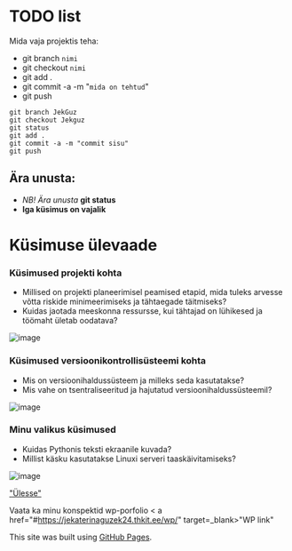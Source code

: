 <a name="readme-top"></a>
# TODO list
Mida vaja projektis teha:
* git branch `nimi`
* git checkout `nimi`
* git add .
* git commit -a -m "`mida on tehtud`"
* git push
```
git branch JekGuz
git checkout Jekguz
git status
git add .
git commit -a -m "commit sisu"
git push
```

## Ära unusta:
* *NB! Ära unusta* **git status** 
* **Iga küsimus on vajalik**

  
# Küsimuse ülevaade
### Küsimused projekti kohta
* Millised on projekti planeerimisel peamised etapid, mida tuleks arvesse võtta riskide minimeerimiseks ja tähtaegade täitmiseks?
* Kuidas jaotada meeskonna ressursse, kui tähtajad on lühikesed ja töömaht ületab oodatava?

![image](https://github.com/user-attachments/assets/5809b742-5eb4-4d0e-8b6c-d955d74d4475)

### Küsimused versioonikontrollisüsteemi kohta
* Mis on versioonihaldussüsteem ja milleks seda kasutatakse?
* Mis vahe on tsentraliseeritud ja hajutatud versioonihaldussüsteemil?

![image](https://github.com/user-attachments/assets/182a37f4-4f87-41c6-b18a-183e6d375e8e)

### Minu valikus küsimused
* Kuidas Pythonis teksti ekraanile kuvada?
* Millist käsku kasutatakse Linuxi serveri taaskäivitamiseks?

![image](https://github.com/user-attachments/assets/e7ddc80c-a3ec-4984-991b-1515595938fd)

<a href="#readme-top">"Ülesse"</a>

Vaata ka minu konspektid wp-porfolio
< a href="#https://jekaterinaguzek24.thkit.ee/wp/" target=_blank>"WP link"</a>

This site was built using [GitHub Pages](https://pages.github.com/).
